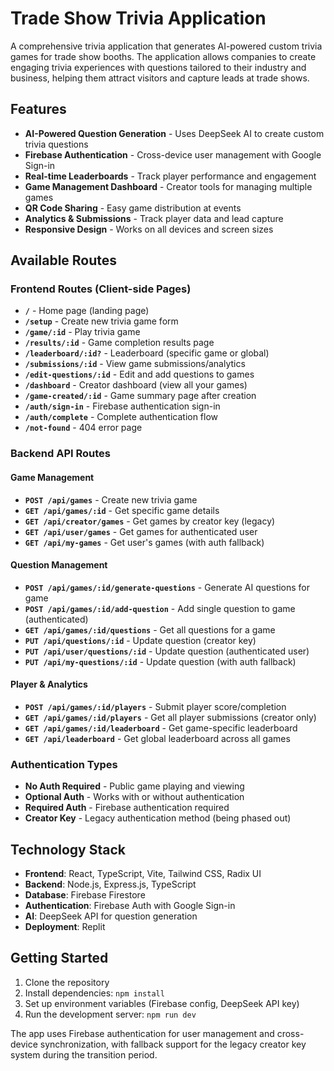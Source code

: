 # Trade Show Trivia Application

A comprehensive trivia application that generates AI-powered custom trivia games for trade show booths. The application allows companies to create engaging trivia experiences with questions tailored to their industry and business, helping them attract visitors and capture leads at trade shows.

## Features

- **AI-Powered Question Generation** - Uses DeepSeek AI to create custom trivia questions
- **Firebase Authentication** - Cross-device user management with Google Sign-in
- **Real-time Leaderboards** - Track player performance and engagement
- **Game Management Dashboard** - Creator tools for managing multiple games
- **QR Code Sharing** - Easy game distribution at events
- **Analytics & Submissions** - Track player data and lead capture
- **Responsive Design** - Works on all devices and screen sizes

## Available Routes

### **Frontend Routes (Client-side Pages)**

- **`/`** - Home page (landing page)
- **`/setup`** - Create new trivia game form
- **`/game/:id`** - Play trivia game 
- **`/results/:id`** - Game completion results page
- **`/leaderboard/:id?`** - Leaderboard (specific game or global)
- **`/submissions/:id`** - View game submissions/analytics
- **`/edit-questions/:id`** - Edit and add questions to games
- **`/dashboard`** - Creator dashboard (view all your games)
- **`/game-created/:id`** - Game summary page after creation
- **`/auth/sign-in`** - Firebase authentication sign-in
- **`/auth/complete`** - Complete authentication flow
- **`/not-found`** - 404 error page

### **Backend API Routes**

#### **Game Management**
- **`POST /api/games`** - Create new trivia game
- **`GET /api/games/:id`** - Get specific game details
- **`GET /api/creator/games`** - Get games by creator key (legacy)
- **`GET /api/user/games`** - Get games for authenticated user
- **`GET /api/my-games`** - Get user's games (with auth fallback)

#### **Question Management**
- **`POST /api/games/:id/generate-questions`** - Generate AI questions for game
- **`POST /api/games/:id/add-question`** - Add single question to game (authenticated)
- **`GET /api/games/:id/questions`** - Get all questions for a game
- **`PUT /api/questions/:id`** - Update question (creator key)
- **`PUT /api/user/questions/:id`** - Update question (authenticated user)
- **`PUT /api/my-questions/:id`** - Update question (with auth fallback)

#### **Player & Analytics**
- **`POST /api/games/:id/players`** - Submit player score/completion
- **`GET /api/games/:id/players`** - Get all player submissions (creator only)
- **`GET /api/games/:id/leaderboard`** - Get game-specific leaderboard
- **`GET /api/leaderboard`** - Get global leaderboard across all games

### **Authentication Types**
- **No Auth Required** - Public game playing and viewing
- **Optional Auth** - Works with or without authentication
- **Required Auth** - Firebase authentication required
- **Creator Key** - Legacy authentication method (being phased out)

## Technology Stack

- **Frontend**: React, TypeScript, Vite, Tailwind CSS, Radix UI
- **Backend**: Node.js, Express.js, TypeScript
- **Database**: Firebase Firestore
- **Authentication**: Firebase Auth with Google Sign-in
- **AI**: DeepSeek API for question generation
- **Deployment**: Replit

## Getting Started

1. Clone the repository
2. Install dependencies: `npm install`
3. Set up environment variables (Firebase config, DeepSeek API key)
4. Run the development server: `npm run dev`

The app uses Firebase authentication for user management and cross-device synchronization, with fallback support for the legacy creator key system during the transition period.